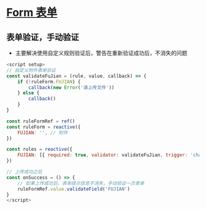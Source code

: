 # [Form 表单](https://element-plus.gitee.io/zh-CN/component/form.html)

## 表单验证，手动验证
- 主要解决使用自定义规则验证后，警告在重新验证成功后，不消失的问题
``` js
<script setup>
// 自定义附件表单验证
const validateFuJian = (rule, value, callback) => {
	if (!ruleForm.FUJIAN) {
		callback(new Error('请上传文件'))
	} else {
		callback()
	}
}

const ruleFormRef = ref()
const ruleForm = reactive({
	FUJIAN: '', // 附件
})

const rules = reactive({
	FUJIAN: [{ required: true, validator: validateFuJian, trigger: 'change' }],
})

// 上传成功之后
const onSuccess = () => {
    // 如果上传成功后，表单提示信息不消失，手动验证一次表单
	ruleFormRef.value.validateField('FUJIAN')
}
</script>
```